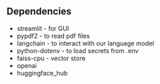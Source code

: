 ## Dependencies
* streamlit - for GUI
* pypdf2 - to read pdf files
* langchain - to interact with our language model
* python-dotenv - to load secrets from .env
* faiss-cpu - vector store
* openai
* huggingface_hub
